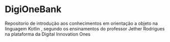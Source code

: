 # DigiOneBank
Repositorio de introdução aos conhecimentos em orientação a objeto na linguagem Kotlin , segundo os ensinamentos do professor Jether Rodrigues na plataforma da Digital Innovation Ones
